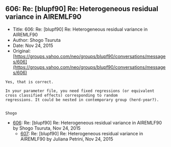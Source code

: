 ## 606: Re: [blupf90] Re: Heterogeneous residual variance in AIREMLF90

- Title: 606: Re: [blupf90] Re: Heterogeneous residual variance in AIREMLF90
- Author: Shogo Tsuruta
- Date: Nov 24, 2015
- Original: [https://groups.yahoo.com/neo/groups/blupf90/conversations/messages/606](https://groups.yahoo.com/neo/groups/blupf90/conversations/messages/606)

```
Yes, that is correct.

In your parameter file, you need fixed regressions (or equivalent cross classified effects) corresponding to random
regressions. It could be nested in contemporary group (herd-year?).


Shogo
```

- [606](0606.md): Re: [blupf90] Re: Heterogeneous residual variance in AIREMLF90 by Shogo Tsuruta, Nov 24, 2015
    - [607](0607.md): Re: [blupf90] Re: Heterogeneous residual variance in AIREMLF90 by Juliana Petrini, Nov 24, 2015
